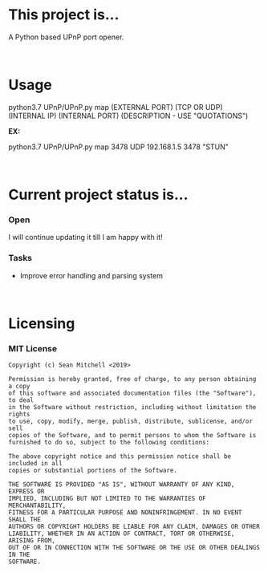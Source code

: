 <h1>This project is...</h1>
<p>A Python based UPnP port opener.</p>
<br>
<h1>Usage</h1>
<p>python3.7 UPnP/UPnP.py map (EXTERNAL PORT) (TCP OR UDP) (INTERNAL IP) (INTERNAL PORT) (DESCRIPTION - USE "QUOTATIONS")</p>
<b>EX:</b>
<p>python3.7 UPnP/UPnP.py map 3478 UDP 192.168.1.5 3478 "STUN"</p>
<br>
<h1>Current project status is...</h1>
<h3>Open</h3>
<p>I will continue updating it till I am happy with it!</p>
<h3>Tasks</h3>
<ul>
<li>Improve error handling and parsing system</li>
</ul>
<br>
<h1>Licensing</h1>
<h3>MIT License</h3>

```
Copyright (c) Sean Mitchell <2019>

Permission is hereby granted, free of charge, to any person obtaining a copy
of this software and associated documentation files (the "Software"), to deal
in the Software without restriction, including without limitation the rights
to use, copy, modify, merge, publish, distribute, sublicense, and/or sell
copies of the Software, and to permit persons to whom the Software is
furnished to do so, subject to the following conditions:

The above copyright notice and this permission notice shall be included in all
copies or substantial portions of the Software.

THE SOFTWARE IS PROVIDED "AS IS", WITHOUT WARRANTY OF ANY KIND, EXPRESS OR
IMPLIED, INCLUDING BUT NOT LIMITED TO THE WARRANTIES OF MERCHANTABILITY,
FITNESS FOR A PARTICULAR PURPOSE AND NONINFRINGEMENT. IN NO EVENT SHALL THE
AUTHORS OR COPYRIGHT HOLDERS BE LIABLE FOR ANY CLAIM, DAMAGES OR OTHER
LIABILITY, WHETHER IN AN ACTION OF CONTRACT, TORT OR OTHERWISE, ARISING FROM,
OUT OF OR IN CONNECTION WITH THE SOFTWARE OR THE USE OR OTHER DEALINGS IN THE
SOFTWARE.
